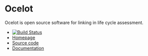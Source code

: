 # Ocelot

Ocelot is open source software for linking in life cycle assessment.

* [![Build Status](https://travis-ci.org/OcelotProject/Ocelot.svg?branch=master)](https://travis-ci.org/OcelotProject/Ocelot)
* [Homepage](https://ocelot.space)
* [Source code](https://github.com/OcelotProject/Ocelot)
* [Documentation](https://docs.ocelot.space/)
